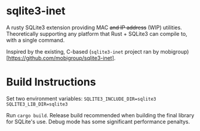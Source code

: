 # sqlite3-inet
A rusty SQLite3 extension providing MAC ~~and IP address~~ (WIP) utilities. Theoretically supporting any platform that Rust + SQLite3 can compile to, with a single command.

Inspired by the existing, C-based (`sqlite3-inet` project ran by mobigroup)[https://github.com/mobigroup/sqlite3-inet].

# Build Instructions
Set two environment variables:
`SQLITE3_INCLUDE_DIR=sqlite3`
`SQLITE3_LIB_DIR=sqlite3`

Run `cargo build`. Release build recommended when building the final library for SQLite's use. Debug mode has some significant performance penaltys.
